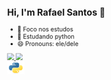 ## Hi, I'm Rafael Santos 👋
- 🎯 Foco nos estudos
- 🔭 Estudando python
- 😄 Pronouns: ele/dele

<div>

<a href="https://github.com/rltldev">

<img height="180em" src="https://github-readme-stats.vercel.app/api?username=rltldev&show_icons=true&theme=github_dark&include_all_commits=true&count_private=true" />

<img height="180em" src="https://github-readme-stats.vercel.app/api/top-langs/?username=rltldev&layout-compact&langs_count=16&theme=github_dark"/>

</div>

<img align="center" alt="Rafa-Python" height="30" width="40" src="https://raw.githubusercontent.com/devicons/devicon/master/icons/python/python-original.svg">

